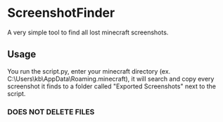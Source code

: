 # ScreenshotFinder
A very simple tool to find all lost minecraft screenshots.

## Usage
You run the script.py, enter your minecraft directory (ex. C:\Users\kb\AppData\Roaming\.minecraft), it will search and copy every screenshot it finds to a folder called "Exported Screenshots" next to the script.
### DOES NOT DELETE FILES
